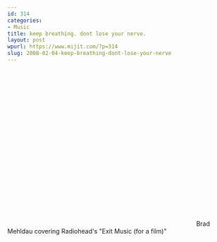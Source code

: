 ```yaml
---
id: 314
categories:
- Music
title: keep breathing. dont lose your nerve.
layout: post
wpurl: https://www.mijit.com/?p=314
slug: 2008-02-04-keep-breathing-dont-lose-your-nerve
---
```

<object width="425" height="355"><param name="movie" value="https://www.youtube.com/v/F_4fiMIxO2E&rel=1"></param><param name="wmode" value="transparent"></param><embed src="https://www.youtube.com/v/F_4fiMIxO2E&rel=1" type="application/x-shockwave-flash" wmode="transparent" width="425" height="355"></embed></object>
Brad Mehldau covering Radiohead's "Exit Music (for a film)"
